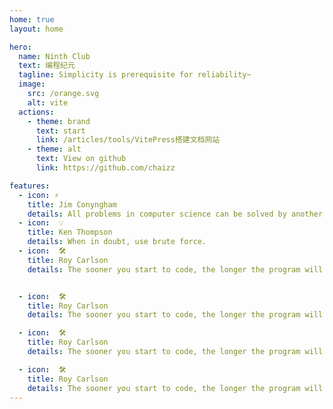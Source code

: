 ```yaml
---
home: true
layout: home

hero:
  name: Ninth Club 
  text: 编程纪元 
  tagline: Simplicity is prerequisite for reliability~ 
  image:
    src: /orange.svg
    alt: vite 
  actions:
    - theme: brand
      text: start 
      link: /articles/tools/VitePress搭建文档网站
    - theme: alt 
      text: View on github
      link: https://github.com/chaizz

features:
  - icon: ⚡️
    title: Jim Conyngham
    details: All problems in computer science can be solved by another level of indirection.
  - icon:  💡 
    title: Ken Thompson
    details: When in doubt, use brute force.
  - icon:  🛠️
    title: Roy Carlson
    details: The sooner you start to code, the longer the program will take.


  - icon:  🛠️
    title: Roy Carlson
    details: The sooner you start to code, the longer the program will take.

  - icon:  🛠️
    title: Roy Carlson
    details: The sooner you start to code, the longer the program will take.

  - icon:  🛠️
    title: Roy Carlson
    details: The sooner you start to code, the longer the program will take.
---
```

